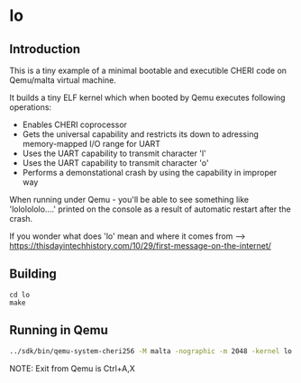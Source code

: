 # lo 
## Introduction
This is a tiny example of a minimal bootable and executible CHERI code on Qemu/malta virtual machine.

It builds a tiny ELF kernel which when booted by Qemu executes following operations:
* Enables CHERI coprocessor
* Gets the universal capability and restricts its down to adressing memory-mapped I/O range for UART
* Uses the UART capability to transmit character 'l'
* Uses the UART capability to transmit character 'o'
* Performs a demonstational crash by using the capability in improper way

When running under Qemu - you'll be able to see something like 'lololololo....' printed on the console as a result of automatic restart after the crash.

If you wonder what does 'lo' mean and where it comes from --> https://thisdayintechhistory.com/10/29/first-message-on-the-internet/

## Building
```
cd lo
make
```

## Running in Qemu
```bash
../sdk/bin/qemu-system-cheri256 -M malta -nographic -m 2048 -kernel lo.elf -D /tmp/trace.log -d instr
```
NOTE: Exit from Qemu is Ctrl+A,X

